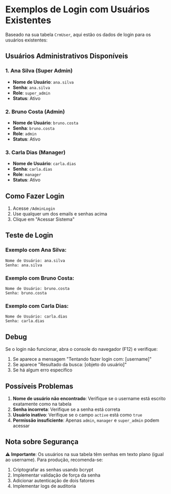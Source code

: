 # Exemplos de Login com Usuários Existentes

Baseado na sua tabela `CrmUser`, aqui estão os dados de login para os usuários existentes:

## Usuários Administrativos Disponíveis

### 1. Ana Silva (Super Admin)
- **Nome de Usuário**: `ana.silva`
- **Senha**: `ana.silva`
- **Role**: `super_admin`
- **Status**: Ativo

### 2. Bruno Costa (Admin)
- **Nome de Usuário**: `bruno.costa`
- **Senha**: `bruno.costa`
- **Role**: `admin`
- **Status**: Ativo

### 3. Carla Dias (Manager)
- **Nome de Usuário**: `carla.dias`
- **Senha**: `carla.dias`
- **Role**: `manager`
- **Status**: Ativo

## Como Fazer Login

1. Acesse `/AdminLogin`
2. Use qualquer um dos emails e senhas acima
3. Clique em "Acessar Sistema"

## Teste de Login

### Exemplo com Ana Silva:
```
Nome de Usuário: ana.silva
Senha: ana.silva
```

### Exemplo com Bruno Costa:
```
Nome de Usuário: bruno.costa
Senha: bruno.costa
```

### Exemplo com Carla Dias:
```
Nome de Usuário: carla.dias
Senha: carla.dias
```

## Debug

Se o login não funcionar, abra o console do navegador (F12) e verifique:

1. Se aparece a mensagem "Tentando fazer login com: [username]"
2. Se aparece "Resultado da busca: [objeto do usuário]"
3. Se há algum erro específico

## Possíveis Problemas

1. **Nome de usuário não encontrado**: Verifique se o username está escrito exatamente como na tabela
2. **Senha incorreta**: Verifique se a senha está correta
3. **Usuário inativo**: Verifique se o campo `active` está como `true`
4. **Permissão insuficiente**: Apenas `admin`, `manager` e `super_admin` podem acessar

## Nota sobre Segurança

⚠️ **Importante**: Os usuários na sua tabela têm senhas em texto plano (igual ao username). Para produção, recomenda-se:

1. Criptografar as senhas usando bcrypt
2. Implementar validação de força da senha
3. Adicionar autenticação de dois fatores
4. Implementar logs de auditoria
